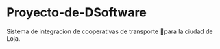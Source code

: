 # Proyecto-de-DSoftware
Sistema de integracion de cooperativas de transporte 🚌para la ciudad de Loja. 
